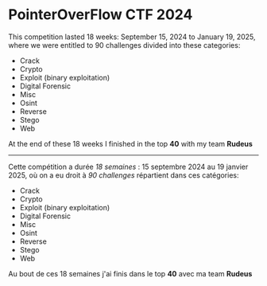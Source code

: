 # PointerOverFlow CTF 2024
This competition lasted 18 weeks: September 15, 2024 to January 19, 2025, where we were entitled to 90 challenges divided into these categories: 
* Crack
* Crypto
* Exploit (binary exploitation)
* Digital Forensic
* Misc
* Osint
* Reverse
* Stego
* Web

At the end of these 18 weeks I finished in the top **40** with my team **Rudeus**

---

Cette compétition a durée _18 semaines_ : 15 septembre 2024 au 19 janvier 2025, où on a eu droit à _90 challenges_ répartient dans ces catégories: 
+ Crack
+ Crypto
+ Exploit (binary exploitation)
+ Digital Forensic
+ Misc
+ Osint
+ Reverse
+ Stego
+ Web

Au bout de ces 18 semaines j'ai finis dans le top **40** avec ma team **Rudeus**
